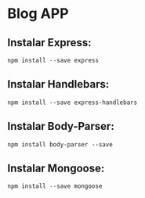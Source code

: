 # Blog APP
## Instalar Express:
`npm install --save express`

## Instalar Handlebars:
`npm install --save express-handlebars`

## Instalar Body-Parser:
`npm install body-parser --save`

## Instalar Mongoose:
`npm install --save mongoose`
